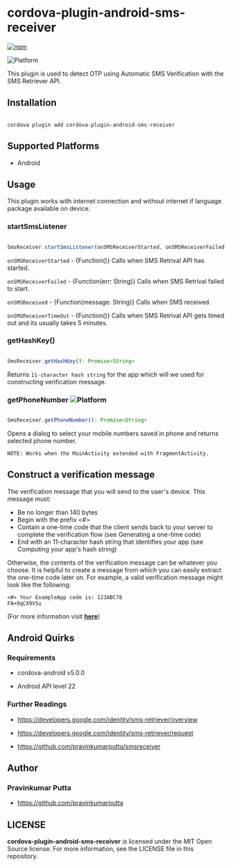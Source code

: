
# cordova-plugin-android-sms-receiver

  

[![npm](https://img.shields.io/npm/v/cordova-plugin-SmsReceiver.svg)](https://www.npmjs.com/package/cordova-plugin-android-sms-receiver)

![Platform](https://img.shields.io/badge/platform-android-lightgrey.svg)

  

This plugin is used to detect OTP using Automatic SMS Verification with the SMS Retriever API.

  
  

## Installation

  

```

cordova plugin add cordova-plugin-android-sms-receiver

```

  

## Supported Platforms

  

- Android

  

## Usage

  

This plugin works with internet connection and without internet if language package available on device.

  

### startSmsListener

  

```js

SmsReceiver.startSmsListener(onSMSReceiverStarted, onSMSReceiverFailed, onSMSReceived, onSMSReceiverTimeOut)

```

`onSMSReceiverStarted` - {Function()} Calls when SMS Retrival API has started.

`onSMSReceiverFailed` - {Function(err: String)} Calls when SMS Retrival failed to start.

`onSMSReceived` - {Function(message: String)} Calls when SMS received.

`onSMSReceiverTimeOut` - {Function()} Calls when SMS Retrival API gets timed out and its usually takes 5 minutes.

  

### getHashKey()

  

```js

SmsReceiver.getHashKey(): Promise<String>

```

  

Returns `11-character hash string` for the app which will we used for constructing verification message.

  

### getPhoneNumber ![Platform](https://img.shields.io/badge/Not%20supported%20for%20now-red.svg)

  

```js

SmsReceiver.getPhoneNumber(): Promise<String>

```

  

Opens a dialog to select your mobile numbers saved in phone and returns selected phone number.

`NOTE: Works when the MainActivity extended with FragmentActivity.`

  

## Construct a verification message
The verification message that you will send to the user's device. This message must:

 - Be no longer than 140 bytes
 - Begin with the prefix <#>
 - Contain a one-time code that the client sends back to your server to complete the verification flow (see Generating a one-time code)
 - End with an 11-character hash string that identifies your app (see Computing your app's hash string)

Otherwise, the contents of the verification message can be whatever you choose. It is helpful to create a message from which you can easily extract the one-time code later on. For example, a valid verification message might look like the following:
```
<#> Your ExampleApp code is: 123ABC78
FA+9qCX9VSu
```

(For more information visit [__here__](https://developers.google.com/identity/sms-retriever/verify))

## Android Quirks

  

### Requirements

  

- cordova-android v5.0.0

- Android API level 22
  

### Further Readings
  

-  https://developers.google.com/identity/sms-retriever/overview
-  https://developers.google.com/identity/sms-retriever/request

- https://github.com/pravinkumarputta/smsreceiver

## Author

  

### Pravinkumar Putta

  

- https://github.com/pravinkumarputta

  
  

## LICENSE

  

**cordova-plugin-android-sms-receiver** is licensed under the MIT Open Source license. For more information, see the LICENSE file in this repository.